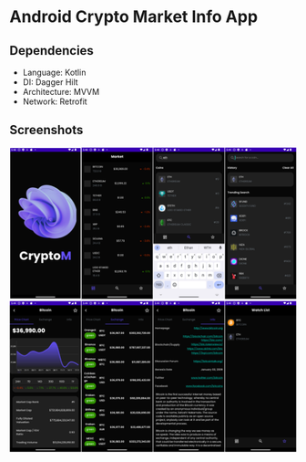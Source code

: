 # Android Crypto Market Info App

## Dependencies

- Language: Kotlin
- DI: Dagger Hilt
- Architecture: MVVM
- Network: Retrofit

## Screenshots

![Screenshot-1](./images/screenshot-1.PNG)
![Screenshot-2](./images/screenshot-2.PNG)
